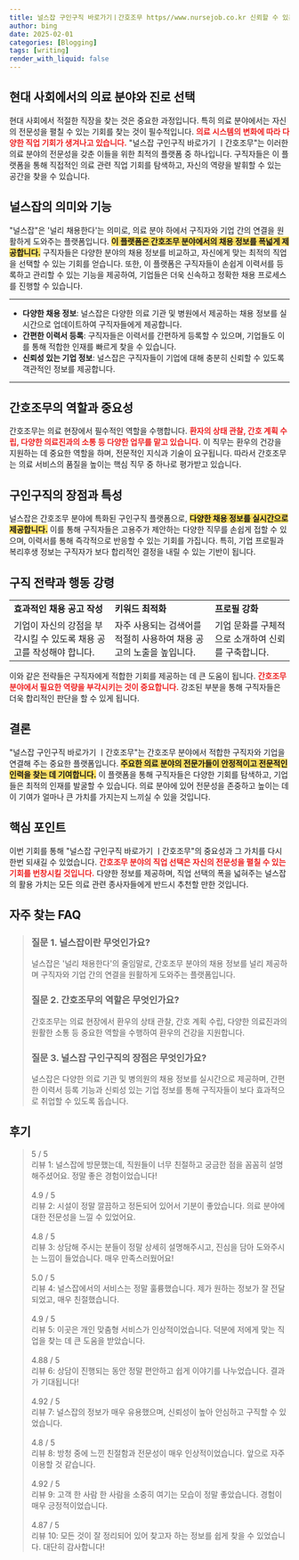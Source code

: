 ```yaml
---
title: 널스잡 구인구직 바로가기ㅣ간호조무 https//www.nursejob.co.kr 신뢰할 수 있는
author: bing
date: 2025-02-01
categories: [Blogging]
tags: [writing]
render_with_liquid: false
---
```



<h2 id='의료 분야와 직업 선택'>현대 사회에서의 의료 분야와 진로 선택</h2>

<p>현대 사회에서 적절한 직장을 찾는 것은 중요한 과정입니다. 특히 의료 분야에서는 자신의 전문성을 펼칠 수 있는 기회를 찾는 것이 필수적입니다. <b><span style="color: #ee2323;">의료 시스템의 변화에 따라 다양한 직업 기회가 생겨나고 있습니다.</span></b> "널스잡 구인구직 바로가기 ㅣ간호조무"는 이러한 의료 분야의 전문성을 갖춘 이들을 위한 최적의 플랫폼 중 하나입니다. 구직자들은 이 플랫폼을 통해 직접적인 의료 관련 직업 기회를 탐색하고, 자신의 역량을 발휘할 수 있는 공간을 찾을 수 있습니다.</p>

<h2 id='널스잡의 의미와 기능'>널스잡의 의미와 기능</h2>

<p>"널스잡"은 '널리 채용한다'는 의미로, 의료 분야 하에서 구직자와 기업 간의 연결을 원활하게 도와주는 플랫폼입니다. <b><span style="background-color: #ffe066;">이 플랫폼은 간호조무 분야에서의 채용 정보를 폭넓게 제공합니다.</span></b> 구직자들은 다양한 분야의 채용 정보를 비교하고, 자신에게 맞는 최적의 직업을 선택할 수 있는 기회를 얻습니다. 또한, 이 플랫폼은 구직자들이 손쉽게 이력서를 등록하고 관리할 수 있는 기능을 제공하여, 기업들은 더욱 신속하고 정확한 채용 프로세스를 진행할 수 있습니다.</p>

<hr />

<ul>
    <li><b>다양한 채용 정보</b>: 널스잡은 다양한 의료 기관 및 병원에서 제공하는 채용 정보를 실시간으로 업데이트하여 구직자들에게 제공합니다.</li>
    <li><b>간편한 이력서 등록</b>: 구직자들은 이력서를 간편하게 등록할 수 있으며, 기업들도 이를 통해 적합한 인재를 빠르게 찾을 수 있습니다.</li>
    <li><b>신뢰성 있는 기업 정보</b>: 널스잡은 구직자들이 기업에 대해 충분히 신뢰할 수 있도록 객관적인 정보를 제공합니다.</li>
</ul>

<hr />

<h2 id='간호조무의 역할과 중요성'>간호조무의 역할과 중요성</h2>

<p>간호조무는 의료 현장에서 필수적인 역할을 수행합니다. <b><span style="color: #ee2323;">환자의 상태 관찰, 간호 계획 수립, 다양한 의료진과의 소통 등 다양한 업무를 맡고 있습니다.</span></b> 이 직무는 환우의 건강을 지원하는 데 중요한 역할을 하며, 전문적인 지식과 기술이 요구됩니다. 따라서 간호조무는 의료 서비스의 품질을 높이는 핵심 직무 중 하나로 평가받고 있습니다.</p>

<h2 id='구인구직의 장점과 특성'>구인구직의 장점과 특성</h2>

<p>널스잡은 간호조무 분야에 특화된 구인구직 플랫폼으로, <b><span style="background-color: #ffe066;">다양한 채용 정보를 실시간으로 제공합니다.</span></b> 이를 통해 구직자들은 고용주가 제안하는 다양한 직무를 손쉽게 접할 수 있으며, 이력서를 통해 즉각적으로 반응할 수 있는 기회를 가집니다. 특히, 기업 프로필과 복리후생 정보는 구직자가 보다 합리적인 결정을 내릴 수 있는 기반이 됩니다.</p>

<h2 id='구직 전략과 행동 강령'>구직 전략과 행동 강령</h2>

<table>
    <tr>
        <td><b>효과적인 채용 공고 작성</b></td>
        <td><b>키워드 최적화</b></td>
        <td><b>프로필 강화</b></td>
    </tr>
    <tr>
        <td>기업이 자신의 강점을 부각시킬 수 있도록 채용 공고를 작성해야 합니다.</td>
        <td>자주 사용되는 검색어를 적절히 사용하여 채용 공고의 노출을 높입니다.</td>
        <td>기업 문화를 구체적으로 소개하여 신뢰를 구축합니다.</td>
    </tr>
</table>

<p>이와 같은 전략들은 구직자에게 적합한 기회를 제공하는 데 큰 도움이 됩니다. <b><span style="color: #ee2323;">간호조무 분야에서 필요한 역량을 부각시키는 것이 중요합니다.</span></b> 강조된 부분을 통해 구직자들은 더욱 합리적인 판단을 할 수 있게 됩니다.</p>

<h2 id='결론'>결론</h2>

<p>"널스잡 구인구직 바로가기 ㅣ간호조무"는 간호조무 분야에서 적합한 구직자와 기업을 연결해 주는 중요한 플랫폼입니다. <b><span style="background-color: #ffe066;">주요한 의료 분야의 전문가들이 안정적이고 전문적인 인력을 찾는 데 기여합니다.</span></b> 이 플랫폼을 통해 구직자들은 다양한 기회를 탐색하고, 기업들은 최적의 인재를 발굴할 수 있습니다. 의료 분야에 있어 전문성을 존중하고 높이는 데 이 기여가 얼마나 큰 가치를 가지는지 느끼실 수 있을 것입니다.</p>

<h2 id='핵심 포인트'>핵심 포인트</h2>

<p>이번 기회를 통해 "널스잡 구인구직 바로가기 ㅣ간호조무"의 중요성과 그 가치를 다시 한번 되새길 수 있었습니다. <b><span style="color: #ee2323;">간호조무 분야의 직업 선택은 자신의 전문성을 펼칠 수 있는 기회를 번창시킬 것입니다.</span></b> 다양한 정보를 제공하며, 직업 선택의 폭을 넓혀주는 널스잡의 활용 가치는 모든 의료 관련 종사자들에게 반드시 추천할 만한 것입니다.</p>


<h2 id='자주_찾는_FAQ'>자주 찾는 FAQ</h2>
<div itemscope="" itemtype="https://schema.org/FAQPage"> 
<blockquote> 
<div itemscope="" itemprop="mainEntity" itemtype="https://schema.org/Question"> 
<h3 itemprop="name">질문 1. 널스잡이란 무엇인가요?</h3> 
<div itemscope="" itemprop="acceptedAnswer" itemtype="https://schema.org/Answer"> 
<span itemprop="text"> 
<p>널스잡은 '널리 채용한다'의 줄임말로, 간호조무 분야의 채용 정보를 널리 제공하며 구직자와 기업 간의 연결을 원활하게 도와주는 플랫폼입니다.</p> 
</span> 
</div> 
</div> 
<div itemscope="" itemprop="mainEntity" itemtype="https://schema.org/Question"> 
<h3 itemprop="name">질문 2. 간호조무의 역할은 무엇인가요?</h3> 
<div itemscope="" itemprop="acceptedAnswer" itemtype="https://schema.org/Answer"> 
<span itemprop="text"> 
<p>간호조무는 의료 현장에서 환우의 상태 관찰, 간호 계획 수립, 다양한 의료진과의 원활한 소통 등 중요한 역할을 수행하여 환우의 건강을 지원합니다.</p> 
</span> 
</div> 
</div> 
<div itemscope="" itemprop="mainEntity" itemtype="https://schema.org/Question"> 
<h3 itemprop="name">질문 3. 널스잡 구인구직의 장점은 무엇인가요?</h3> 
<div itemscope="" itemprop="acceptedAnswer" itemtype="https://schema.org/Answer"> 
<span itemprop="text"> 
<p>널스잡은 다양한 의료 기관 및 병의원의 채용 정보를 실시간으로 제공하며, 간편한 이력서 등록 기능과 신뢰성 있는 기업 정보를 통해 구직자들이 보다 효과적으로 취업할 수 있도록 돕습니다.</p> 
</span> 
</div> 
</div> 
</blockquote> 
</div>
<h2 id='후기'>후기</h2>
<div itemscope itemtype="https://schema.org/Product">
  <blockquote>
  <div itemprop="review" itemscope itemtype="https://schema.org/Review">
      <div itemprop="reviewRating" itemscope itemtype="https://schema.org/Rating"> <span itemprop="ratingValue">5</span> / <span itemprop="bestRating">5</span> </div>
      <span itemprop="reviewBody">리뷰 1: 널스잡에 방문했는데, 직원들이 너무 친절하고 궁금한 점을 꼼꼼히 설명해주셨어요. 정말 좋은 경험이었습니다!</span>
  </div>
  <br>
  <div itemprop="review" itemscope itemtype="https://schema.org/Review">
      <div itemprop="reviewRating" itemscope itemtype="https://schema.org/Rating"> <span itemprop="ratingValue">4.9</span> / <span itemprop="bestRating">5</span> </div>
      <span itemprop="reviewBody">리뷰 2: 시설이 정말 깔끔하고 정돈되어 있어서 기분이 좋았습니다. 의료 분야에 대한 전문성을 느낄 수 있었어요.</span>
  </div>
  <br>
  <div itemprop="review" itemscope itemtype="https://schema.org/Review">
      <div itemprop="reviewRating" itemscope itemtype="https://schema.org/Rating"> <span itemprop="ratingValue">4.8</span> / <span itemprop="bestRating">5</span> </div>
      <span itemprop="reviewBody">리뷰 3: 상담해 주시는 분들이 정말 상세히 설명해주시고, 진심을 담아 도와주시는 느낌이 들었습니다. 매우 만족스러웠어요!</span>
  </div>
  <br>
  <div itemprop="review" itemscope itemtype="https://schema.org/Review">
      <div itemprop="reviewRating" itemscope itemtype="https://schema.org/Rating"> <span itemprop="ratingValue">5.0</span> / <span itemprop="bestRating">5</span> </div>
      <span itemprop="reviewBody">리뷰 4: 널스잡에서의 서비스는 정말 훌륭했습니다. 제가 원하는 정보가 잘 전달되었고, 매우 친절했습니다.</span>
  </div>
  <br>
  <div itemprop="review" itemscope itemtype="https://schema.org/Review">
      <div itemprop="reviewRating" itemscope itemtype="https://schema.org/Rating"> <span itemprop="ratingValue">4.9</span> / <span itemprop="bestRating">5</span> </div>
      <span itemprop="reviewBody">리뷰 5: 이곳은 개인 맞춤형 서비스가 인상적이었습니다. 덕분에 저에게 맞는 직업을 찾는 데 큰 도움을 받았습니다.</span>
  </div>
  <br>
  <div itemprop="review" itemscope itemtype="https://schema.org/Review">
      <div itemprop="reviewRating" itemscope itemtype="https://schema.org/Rating"> <span itemprop="ratingValue">4.88</span> / <span itemprop="bestRating">5</span> </div>
      <span itemprop="reviewBody">리뷰 6: 상담이 진행되는 동안 정말 편안하고 쉽게 이야기를 나누었습니다. 결과가 기대됩니다!</span>
  </div>
  <br>
  <div itemprop="review" itemscope itemtype="https://schema.org/Review">
      <div itemprop="reviewRating" itemscope itemtype="https://schema.org/Rating"> <span itemprop="ratingValue">4.92</span> / <span itemprop="bestRating">5</span> </div>
      <span itemprop="reviewBody">리뷰 7: 널스잡의 정보가 매우 유용했으며, 신뢰성이 높아 안심하고 구직할 수 있었습니다.</span>
  </div>
  <br>
  <div itemprop="review" itemscope itemtype="https://schema.org/Review">
      <div itemprop="reviewRating" itemscope itemtype="https://schema.org/Rating"> <span itemprop="ratingValue">4.8</span> / <span itemprop="bestRating">5</span> </div>
      <span itemprop="reviewBody">리뷰 8: 방청 중에 느낀 친절함과 전문성이 매우 인상적이었습니다. 앞으로 자주 이용할 것 같습니다.</span>
  </div>
  <br>
  <div itemprop="review" itemscope itemtype="https://schema.org/Review">
      <div itemprop="reviewRating" itemscope itemtype="https://schema.org/Rating"> <span itemprop="ratingValue">4.92</span> / <span itemprop="bestRating">5</span> </div>
      <span itemprop="reviewBody">리뷰 9: 고객 한 사람 한 사람을 소중히 여기는 모습이 정말 좋았습니다. 경험이 매우 긍정적이었습니다.</span>
  </div>
  <br>
  <div itemprop="review" itemscope itemtype="https://schema.org/Review">
      <div itemprop="reviewRating" itemscope itemtype="https://schema.org/Rating"> <span itemprop="ratingValue">4.87</span> / <span itemprop="bestRating">5</span> </div>
      <span itemprop="reviewBody">리뷰 10: 모든 것이 잘 정리되어 있어 찾고자 하는 정보를 쉽게 찾을 수 있었습니다. 대단히 감사합니다!</span>
  </div>
  </blockquote>
</div>
